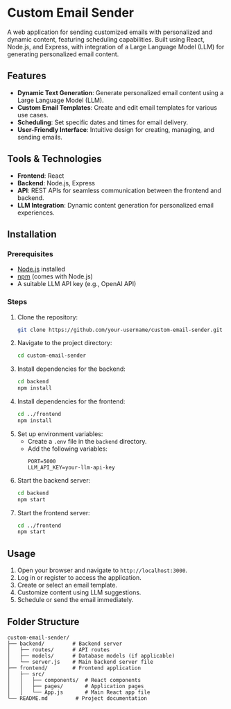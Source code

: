 
# Custom Email Sender

A web application for sending customized emails with personalized and dynamic content, featuring scheduling capabilities. Built using React, Node.js, and Express, with integration of a Large Language Model (LLM) for generating personalized email content.

## Features
- **Dynamic Text Generation**: Generate personalized email content using a Large Language Model (LLM).
- **Custom Email Templates**: Create and edit email templates for various use cases.
- **Scheduling**: Set specific dates and times for email delivery.
- **User-Friendly Interface**: Intuitive design for creating, managing, and sending emails.

## Tools & Technologies
- **Frontend**: React
- **Backend**: Node.js, Express
- **API**: REST APIs for seamless communication between the frontend and backend.
- **LLM Integration**: Dynamic content generation for personalized email experiences.

## Installation

### Prerequisites
- [Node.js](https://nodejs.org/) installed
- [npm](https://www.npmjs.com/) (comes with Node.js)
- A suitable LLM API key (e.g., OpenAI API)

### Steps
1. Clone the repository:
   ```bash
   git clone https://github.com/your-username/custom-email-sender.git
   ```
2. Navigate to the project directory:
   ```bash
   cd custom-email-sender
   ```
3. Install dependencies for the backend:
   ```bash
   cd backend
   npm install
   ```
4. Install dependencies for the frontend:
   ```bash
   cd ../frontend
   npm install
   ```
5. Set up environment variables:
   - Create a `.env` file in the `backend` directory.
   - Add the following variables:
     ```env
     PORT=5000
     LLM_API_KEY=your-llm-api-key
     ```
6. Start the backend server:
   ```bash
   cd backend
   npm start
   ```
7. Start the frontend server:
   ```bash
   cd ../frontend
   npm start
   ```

## Usage
1. Open your browser and navigate to `http://localhost:3000`.
2. Log in or register to access the application.
3. Create or select an email template.
4. Customize content using LLM suggestions.
5. Schedule or send the email immediately.

## Folder Structure
```
custom-email-sender/
├── backend/         # Backend server
│   ├── routes/      # API routes
│   ├── models/      # Database models (if applicable)
│   └── server.js    # Main backend server file
├── frontend/        # Frontend application
│   ├── src/
│   │   ├── components/  # React components
│   │   ├── pages/       # Application pages
│   │   └── App.js       # Main React app file
└── README.md         # Project documentation
```

